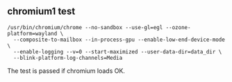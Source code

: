 ## chromium1 test

```
/usr/bin/chromium/chrome --no-sandbox --use-gl=egl --ozone-platform=wayland \
  --composite-to-mailbox --in-process-gpu --enable-low-end-device-mode \
  --enable-logging --v=0 --start-maximized --user-data-dir=data_dir \
  --blink-platform-log-channels=Media
```

The test is passed if chromium loads OK.
